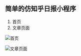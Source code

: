 ## 简单的仿知乎日报小程序
1. 首页
2. 文章页面

![首页](https://upload-images.jianshu.io/upload_images/4110638-283a314a897bda95.png?imageMogr2/auto-orient/strip%7CimageView2/2/w/1240)

![文章页面](https://upload-images.jianshu.io/upload_images/4110638-c94f54c42d40d22b.png?imageMogr2/auto-orient/strip%7CimageView2/2/w/1240)